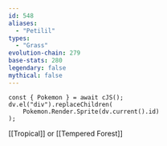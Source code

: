 ```yaml
---
id: 548
aliases:
  - "Petilil"
types:
  - "Grass"
evolution-chain: 279
base-stats: 280
legendary: false
mythical: false
---
```

```dataviewjs
const { Pokemon } = await cJS();
dv.el("div").replaceChildren(
	Pokemon.Render.Sprite(dv.current().id)
);
```

[[Tropical]] or [[Tempered Forest]]
